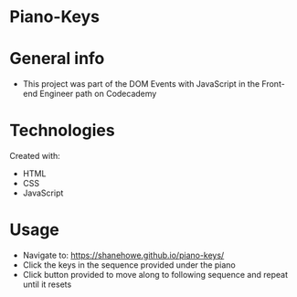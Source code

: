 # Piano-Keys

# General info 

+ This project was part of the DOM Events with JavaScript in the Front-end Engineer path on Codecademy 

# Technologies
Created with: 

 - HTML
 - CSS
 - JavaScript

# Usage 

 - Navigate to: https://shanehowe.github.io/piano-keys/
 - Click the keys in the sequence provided under the piano
 - Click button provided to move along to following sequence and repeat until it resets
